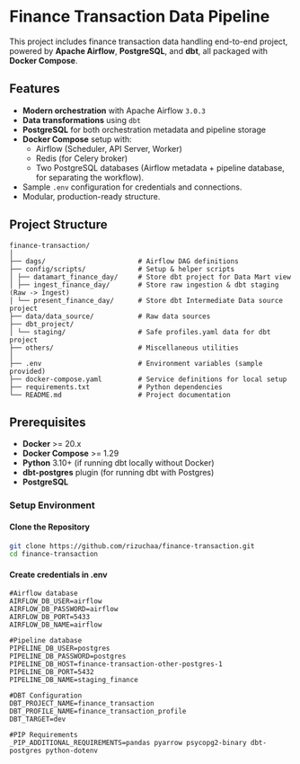 # Finance Transaction Data Pipeline

This project includes finance transaction data handling end-to-end project, powered by **Apache Airflow**, **PostgreSQL**, and **dbt**, all packaged with **Docker Compose**.

## Features
- **Modern orchestration** with Apache Airflow `3.0.3`
- **Data transformations** using `dbt`
- **PostgreSQL** for both orchestration metadata and pipeline storage
- **Docker Compose** setup with:
  - Airflow (Scheduler, API Server, Worker)
  - Redis (for Celery broker)
  - Two PostgreSQL databases (Airflow metadata + pipeline database, for separating the workflow).
- Sample `.env` configuration for credentials and connections.
- Modular, production-ready structure.

## Project Structure

```
finance-transaction/
│
├── dags/                       # Airflow DAG definitions
├── config/scripts/             # Setup & helper scripts
│ ├── datamart_finance_day/     # Store dbt project for Data Mart view
│ ├── ingest_finance_day/       # Store raw ingestion & dbt staging (Raw -> Ingest)
│ └── present_finance_day/      # Store dbt Intermediate Data source project
├── data/data_source/           # Raw data sources
├── dbt_project/                
│ └── staging/                  # Safe profiles.yaml data for dbt project
├── others/                     # Miscellaneous utilities
│
├── .env                        # Environment variables (sample provided)
├── docker-compose.yaml         # Service definitions for local setup
├── requirements.txt            # Python dependencies
└── README.md                   # Project documentation
```

## Prerequisites
- **Docker** >= 20.x
- **Docker Compose** >= 1.29
- **Python** 3.10+ (if running dbt locally without Docker)
- **dbt-postgres** plugin (for running dbt with Postgres)
- **PostgreSQL**

### Setup Environment

#### Clone the Repository
```bash
git clone https://github.com/rizuchaa/finance-transaction.git
cd finance-transaction
```

#### Create credentials in .env
```
#Airflow database
AIRFLOW_DB_USER=airflow
AIRFLOW_DB_PASSWORD=airflow
AIRFLOW_DB_PORT=5433
AIRFLOW_DB_NAME=airflow

#Pipeline database
PIPELINE_DB_USER=postgres
PIPELINE_DB_PASSWORD=postgres
PIPELINE_DB_HOST=finance-transaction-other-postgres-1
PIPELINE_DB_PORT=5432
PIPELINE_DB_NAME=staging_finance

#DBT Configuration
DBT_PROJECT_NAME=finance_transaction
DBT_PROFILE_NAME=finance_transaction_profile
DBT_TARGET=dev

#PIP Requirements
_PIP_ADDITIONAL_REQUIREMENTS=pandas pyarrow psycopg2-binary dbt-postgres python-dotenv
```

